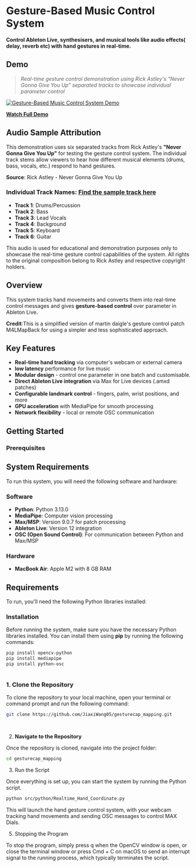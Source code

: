 # Gesture-Based Music Control System

**Control Ableton Live, synthesisers, and musical tools like audio effects( delay, reverb etc) with hand gestures in real-time.**

## Demo

> *Real-time gesture control demonstration using Rick Astley's "Never Gonna Give You Up" separated tracks to showcase individual parameter control*
> 

[![Gesture-Based Music Control System Demo](https://img.youtube.com/vi/aJl4vnLZrYE/maxresdefault.jpg)](https://www.youtube.com/watch?v=aJl4vnLZrYE)

**[Watch Full Demo](https://youtu.be/aJl4vnLZrYE)** 

 ## Audio Sample Attribution

This demonstration uses six separated tracks from Rick Astley's **"Never Gonna Give You Up"** for testing the gesture control system. The individual track stems allow viewers to hear how different musical elements (drums, bass, vocals, etc.) respond to hand gestures.

**Source**: Rick Astley - Never Gonna Give You Up  

### Individual Track Names: [Find the sample track here](../../audio/Ableton%20and%20music%20sample/audio%20track)

- **Track 1**: Drums/Percussion
- **Track 2**: Bass
- **Track 3**: Lead Vocals
- **Track 4**: Background 
- **Track 5**: Keyboard 
- **Track 6**: Guitar 

This audio is used for educational and demonstration purposes only to showcase the real-time gesture control capabilities of the system. All rights to the original composition belong to Rick Astley and respective copyright holders.
 

## Overview

This system tracks hand movements and converts them into real-time control messages and gives **gesture-based control** over parameter in Ableton Live.

**Credit**:This is a simplified version of martin daigle's gesture control patch M4LMapBack for using a simpler and less sophisticated approach.

## Key Features


- **Real-time hand tracking** via computer's webcam or external camera
- **low latency** performance for live music
- **Modular design** - control one parameter in one batch and customisable.
- **Direct Ableton Live integration** via Max for Live devices (.amxd patches)
- **Configurable landmark control** - fingers, palm, wrist positions, and more
- **GPU acceleration** with MediaPipe for smooth processing
- **Network flexibility** - local or remote OSC communication

## Getting Started

### Prerequisites
## System Requirements

To run this system, you will need the following software and hardware:

### Software
- **Python**: Python 3.13.0
- **MediaPipe**: Computer vision processing
- **Max/MSP**: Version 9.0.7 for patch processing
- **Ableton Live**: Version 12 integration
- **OSC (Open Sound Control)**: For communication between Python and Max/MSP

### Hardware
- **MacBook Air**: Apple M2 with 8 GB RAM

## Requirements

To run, you'll need the following Python libraries installed:
### Installation

Before running the system, make sure you have the necessary Python libraries installed. You can install them using **pip** by running the following commands:

```bash
pip install opencv-python
pip install mediapipe
pip install python-osc
  
```

### 1. Clone the Repository

To clone the repository to your local machine, open your terminal or command prompt and run the following command:

```bash
git clone https://github.com/JiaxiWang05/gesturecap_mapping.git

  
```




2. **Navigate to the Repository**

Once the repository is cloned, navigate into the project folder:
   ```bash
cd gesturecap_mapping
```
3. Run the Script

Once everything is set up, you can start the system by running the Python script.
   
```bash
python src/python/Realtime_Hand_Coordinate.py

```
This will launch the hand gesture control system, with your webcam tracking hand movements and sending OSC messages to control MAX Dials. 

5. Stopping the Program

To stop the program, simply press q when the OpenCV window is open, or close the terminal window or press Cmd + C on macOS to send an interrupt signal to the running process, which typically terminates the script.


 
